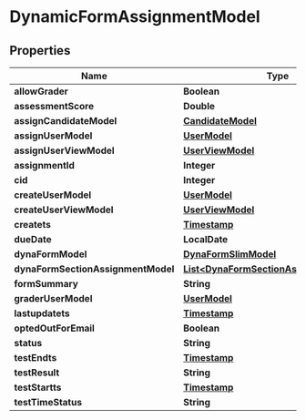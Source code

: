 

# DynamicFormAssignmentModel


## Properties

| Name | Type | Description | Notes |
|------------ | ------------- | ------------- | -------------|
|**allowGrader** | **Boolean** |  |  [optional] |
|**assessmentScore** | **Double** |  |  [optional] |
|**assignCandidateModel** | [**CandidateModel**](CandidateModel.md) |  |  [optional] |
|**assignUserModel** | [**UserModel**](UserModel.md) |  |  [optional] |
|**assignUserViewModel** | [**UserViewModel**](UserViewModel.md) |  |  [optional] |
|**assignmentId** | **Integer** |  |  [optional] |
|**cid** | **Integer** |  |  [optional] |
|**createUserModel** | [**UserModel**](UserModel.md) |  |  [optional] |
|**createUserViewModel** | [**UserViewModel**](UserViewModel.md) |  |  [optional] |
|**createts** | [**Timestamp**](Timestamp.md) |  |  [optional] |
|**dueDate** | **LocalDate** |  |  [optional] |
|**dynaFormModel** | [**DynaFormSlimModel**](DynaFormSlimModel.md) |  |  [optional] |
|**dynaFormSectionAssignmentModel** | [**List&lt;DynaFormSectionAssignmentModel&gt;**](DynaFormSectionAssignmentModel.md) |  |  [optional] |
|**formSummary** | **String** |  |  [optional] |
|**graderUserModel** | [**UserModel**](UserModel.md) |  |  [optional] |
|**lastupdatets** | [**Timestamp**](Timestamp.md) |  |  [optional] |
|**optedOutForEmail** | **Boolean** |  |  [optional] |
|**status** | **String** |  |  [optional] |
|**testEndts** | [**Timestamp**](Timestamp.md) |  |  [optional] |
|**testResult** | **String** |  |  [optional] |
|**testStartts** | [**Timestamp**](Timestamp.md) |  |  [optional] |
|**testTimeStatus** | **String** |  |  [optional] |



